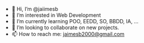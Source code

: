- 👋 Hi, I’m @jaiimesb
- 👀 I’m interested in Web Development
- 🌱 I’m currently learning POO, EEDD, SO, BBDD, IA, ...
- 💞️ I’m looking to collaborate on new projects.
- 📫 How to reach me: jaimesb2000@gmail.com

<!---
jaiimesb/jaiimesb is a ✨ special ✨ repository because its `README.md` (this file) appears on your GitHub profile.
You can click the Preview link to take a look at your changes.
--->
